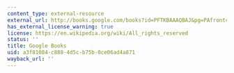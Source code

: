```yaml
---
content_type: external-resource
external_url: http://books.google.com/books?id=PFTKBAAAQBAJ&pg=PAfrontcover
has_external_license_warning: true
license: https://en.wikipedia.org/wiki/All_rights_reserved
status: ''
title: Google Books
uid: a3f81084-c888-4d5c-b75b-0ce06ad4a871
wayback_url: ''
---
```

